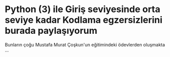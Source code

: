 # Python (3) ile Giriş seviyesinde orta seviye kadar Kodlama egzersizlerini burada paylaşıyorum
Bunların çoğu Mustafa Murat Çoşkun'un eğitimindeki ödevlerden oluşmakta ...
